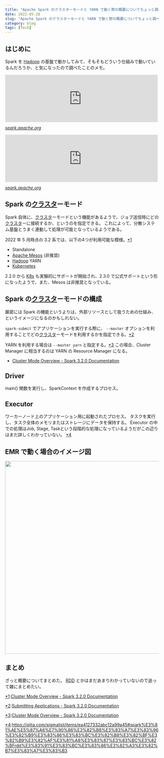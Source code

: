 ```yaml
---
title: "Apache Spark のクラスターモードと YARN で動く際の概要についてちょっと調べたメモ書き"
date: 2022-05-28
slug: "Apache Spark のクラスターモードと YARN で動く際の概要についてちょっと調べたメモ書き"
category: blog
tags: [Tech]
---
```

<h2 id="はじめに">はじめに</h2>

<p>Spark を <a class="keyword" href="http://d.hatena.ne.jp/keyword/Hadoop">Hadoop</a> の基盤で動かしてみて、そもそもどういう仕組みで動いているんだろうか、と気になったので調べたことのメモ。</p>

<p><iframe src="https://hatenablog-parts.com/embed?url=https%3A%2F%2Fspark.apache.org%2Fdocs%2F3.2.0%2Fcluster-overview.html" title="Cluster Mode Overview - Spark 3.2.0 Documentation" class="embed-card embed-webcard" scrolling="no" frameborder="0" style="display: block; width: 100%; height: 155px; max-width: 500px; margin: 10px 0px;" loading="lazy"></iframe><cite class="hatena-citation"><a href="https://spark.apache.org/docs/3.2.0/cluster-overview.html">spark.apache.org</a></cite></p>

<p><iframe src="https://hatenablog-parts.com/embed?url=https%3A%2F%2Fspark.apache.org%2Fdocs%2F3.2.0%2Frunning-on-yarn.html" title="Running Spark on YARN - Spark 3.2.0 Documentation" class="embed-card embed-webcard" scrolling="no" frameborder="0" style="display: block; width: 100%; height: 155px; max-width: 500px; margin: 10px 0px;" loading="lazy"></iframe><cite class="hatena-citation"><a href="https://spark.apache.org/docs/3.2.0/running-on-yarn.html">spark.apache.org</a></cite></p>

<h2 id="Spark-のクラスターモード">Spark の<a class="keyword" href="http://d.hatena.ne.jp/keyword/%A5%AF%A5%E9%A5%B9%A5%BF">クラスタ</a>ーモード</h2>

<p>Spark 自体に、<a class="keyword" href="http://d.hatena.ne.jp/keyword/%A5%AF%A5%E9%A5%B9%A5%BF">クラスタ</a>ーモードという機能があるようで、ジョブ送信時にどの<a class="keyword" href="http://d.hatena.ne.jp/keyword/%A5%AF%A5%E9%A5%B9%A5%BF">クラスタ</a>ーに接続するか、というのを指定できる。
これによって、分散システム基盤とうまく連動して処理が可能となっているようである。</p>

<p>2022 年 5 月時点の 3.2 系では、以下の4つが利用可能な模様。<a href="#f-89200dcd" name="fn-89200dcd" title="https://spark.apache.org/docs/3.2.0/cluster-overview.html:title">*1</a></p>

<ul>
<li>Standalone</li>
<li><a class="keyword" href="http://d.hatena.ne.jp/keyword/Apache%20Mesos">Apache Mesos</a> (非推奨)</li>
<li><a class="keyword" href="http://d.hatena.ne.jp/keyword/Hadoop">Hadoop</a> YARN</li>
<li><a class="keyword" href="http://d.hatena.ne.jp/keyword/Kubernetes">Kubernetes</a></li>
</ul>


<p>2.2.0 から <a class="keyword" href="http://d.hatena.ne.jp/keyword/K8s">K8s</a> も実験的にサポートが開始され、2.3.0 で公式サポートという形になったようで、また、Mesos は非推奨となっている。</p>

<h2 id="Spark-のクラスターモードの構成">Spark の<a class="keyword" href="http://d.hatena.ne.jp/keyword/%A5%AF%A5%E9%A5%B9%A5%BF">クラスタ</a>ーモードの構成</h2>

<p>厳密には Spark の機能というよりは、外部リソースとして扱うための仕組み、というイメージになるのかもしれない。</p>

<p><code>spark-submit</code> でアプリケーションを実行する際に、 <code>--master</code> オプションを利用することでどの<a class="keyword" href="http://d.hatena.ne.jp/keyword/%A5%AF%A5%E9%A5%B9%A5%BF">クラスタ</a>ーモードを利用するかを指定できる。<a href="#f-85fe0b09" name="fn-85fe0b09" title="https://spark.apache.org/docs/3.2.0/submitting-applications.html#master-urls:title">*2</a></p>

<p>YARN を利用する場合は <code>--master yarn</code> と指定する。<a href="#f-99c14d41" name="fn-99c14d41" title="http://spark.apache.org/docs/3.2.0/cluster-overview.html:title">*3</a>
この場合、Cluster Manager に相当するのは YARN の Resource Manager になる。</p>

<ul>
<li><a href="https://spark.apache.org/docs/3.2.0/cluster-overview.html#components">Cluster Mode Overview - Spark 3.2.0 Documentation</a></li>
</ul>


<h2 id="Driver">Driver</h2>

<p>main() 関数を実行し、SparkContext を作成するプロセス。</p>

<h2 id="Executor">Executor</h2>

<p>ワーカーノード上のアプリケーション用に起動されたプロセス。
タスクを実行し、タスク全体のメモリまたはストレージにデータを保持する。
Executor の中での処理はJob, Stage, Taskという段階的な処理になっているようだがこの辺りはまだ詳しくわかっていない。 <a href="#f-bdabcb8f" name="fn-bdabcb8f" title="https://qiita.com/sigmalist/items/ea4127332abc12a99a45#spark%E3%81%AE%E5%87%A6%E7%90%86%E3%82%B8%E3%83%A7%E3%83%96%E3%82%B9%E3%83%86%E3%83%BC%E3%82%B8%E3%82%BF%E3%82%B9%E3%82%AF%E3%81%A8%E3%83%87%E3%83%BC%E3%82%BFrdd%E3%83%91%E3%83%BC%E3%83%86%E3%82%A3%E3%82%B7%E3%83%A7%E3%83%B3">*4</a></p>

<h2 id="EMR-で動く場合のイメージ図">EMR で動く場合のイメージ図</h2>

<p><span itemscope itemtype="http://schema.org/Photograph"><img src="https://cdn-ak.f.st-hatena.com/images/fotolife/d/dshimizu/20220818/20220818182949.png" width="701" height="630" loading="lazy" title="" class="hatena-fotolife" itemprop="image"></span></p>

<h2 id="まとめ">まとめ</h2>

<p>ざっと概要についてまとめた。
<a class="keyword" href="http://d.hatena.ne.jp/keyword/RDD">RDD</a> とかはまだあまりわかっていないので追って雑にまとめたい。</p>
<div class="footnote">
<p class="footnote"><a href="#fn-89200dcd" name="f-89200dcd" class="footnote-number">*1</a><span class="footnote-delimiter">:</span><span class="footnote-text"><a href="https://spark.apache.org/docs/3.2.0/cluster-overview.html">Cluster Mode Overview - Spark 3.2.0 Documentation</a></span></p>
<p class="footnote"><a href="#fn-85fe0b09" name="f-85fe0b09" class="footnote-number">*2</a><span class="footnote-delimiter">:</span><span class="footnote-text"><a href="https://spark.apache.org/docs/3.2.0/submitting-applications.html#master-urls">Submitting Applications - Spark 3.2.0 Documentation</a></span></p>
<p class="footnote"><a href="#fn-99c14d41" name="f-99c14d41" class="footnote-number">*3</a><span class="footnote-delimiter">:</span><span class="footnote-text"><a href="http://spark.apache.org/docs/3.2.0/cluster-overview.html">Cluster Mode Overview - Spark 3.2.0 Documentation</a></span></p>
<p class="footnote"><a href="#fn-bdabcb8f" name="f-bdabcb8f" class="footnote-number">*4</a><span class="footnote-delimiter">:</span><span class="footnote-text"><a href="https://qiita.com/sigmalist/items/ea4127332abc12a99a45#spark%E3%81%AE%E5%87%A6%E7%90%86%E3%82%B8%E3%83%A7%E3%83%96%E3%82%B9%E3%83%86%E3%83%BC%E3%82%B8%E3%82%BF%E3%82%B9%E3%82%AF%E3%81%A8%E3%83%87%E3%83%BC%E3%82%BFrdd%E3%83%91%E3%83%BC%E3%83%86%E3%82%A3%E3%82%B7%E3%83%A7%E3%83%B3">https://qiita.com/sigmalist/items/ea4127332abc12a99a45#spark%E3%81%AE%E5%87%A6%E7%90%86%E3%82%B8%E3%83%A7%E3%83%96%E3%82%B9%E3%83%86%E3%83%BC%E3%82%B8%E3%82%BF%E3%82%B9%E3%82%AF%E3%81%A8%E3%83%87%E3%83%BC%E3%82%BFrdd%E3%83%91%E3%83%BC%E3%83%86%E3%82%A3%E3%82%B7%E3%83%A7%E3%83%B3</a></span></p>
</div>
